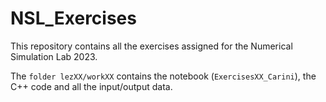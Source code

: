 # NSL_Exercises
This repository contains all the exercises assigned for the Numerical Simulation Lab 2023.

The `folder lezXX/workXX` contains the notebook (`ExercisesXX_Carini`), the C++ code and all the input/output data.
